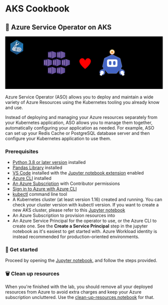 # AKS Cookbook

## 🧪 Azure Service Operator on AKS

![visual](visual.png)

Azure Service Operator (ASO) allows you to deploy and maintain a wide variety of Azure Resources using the Kubernetes tooling you already know and use.

Instead of deploying and managing your Azure resources separately from your Kubernetes application, ASO allows you to manage them together, automatically configuring your application as needed.
For example, ASO can set up your Redis Cache or PostgreSQL database server and then configure your Kubernetes application to use them.

### Prerequisites
- [Python 3.8 or later version](https://www.python.org/) installed
- [Pandas Library](https://pandas.pydata.org) installed
- [VS Code](https://code.visualstudio.com/) installed with the [Jupyter notebook extension](https://marketplace.visualstudio.com/items?itemName=ms-toolsai.jupyter) enabled
- [Azure CLI](https://learn.microsoft.com/en-us/cli/azure/install-azure-cli) installed
- [An Azure Subscription](https://azure.microsoft.com/en-us/free/) with Contributor permissions
- [Sign in to Azure with Azure CLI](https://learn.microsoft.com/en-us/cli/azure/authenticate-azure-cli-interactively)
- [kubectl](https://learn.microsoft.com/en-us/azure/aks/tutorial-kubernetes-deploy-cluster?tabs=azure-cli#install-the-kubernetes-cli) command line tool
- A Kubernetes cluster (at least version 1.16) created and running. You can check your cluster version with kubectl version. If you want to create a new AKS cluster, please refer to this [Jupyter notebook](new-aks-cluster.ipynb)
- An Azure Subscription to provision resources into
- An Azure Service Principal for the operator to use, or the Azure CLI to create one. See the **Create a Service Principal** step in the jupyter notebook as it's easiest to get started with. Azure Workload identity is instead recommended for production-oriented environments.

### 🚀 Get started
Proceed by opening the [Jupyter notebook](azure-service-operator.ipynb), and follow the steps provided.

### 🗑️ Clean up resources
When you're finished with the lab, you should remove all your deployed resources from Azure to avoid extra charges and keep your Azure subscription uncluttered.
Use the [clean-up-resources notebook](clean-up-resources.ipynb) for that.